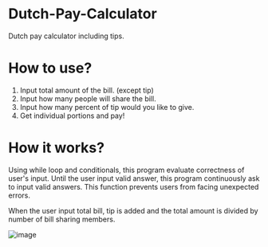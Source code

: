 # Dutch-Pay-Calculator
Dutch pay calculator including tips.

# How to use?
1. Input total amount of the bill. (except tip)
2. Input how many people will share the bill.
3. Input how many percent of tip would you like to give.
4. Get individual portions and pay!

# How it works?
Using while loop and conditionals, this program evaluate correctness of user's input. Until the user input valid answer, this program continuously ask to input valid answers.
This function prevents users from facing unexpected errors.

When the user input total bill, tip is added and the total amount is divided by number of bill sharing members. 

![image](/DutchpayProgrammImage.JPG)
